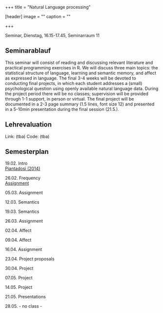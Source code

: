 +++
title = "Natural Language processing"

[header]
image = ""
caption = ""

+++

<link rel="stylesheet" href="https://use.fontawesome.com/releases/v5.5.0/css/all.css" integrity="sha384-B4dIYHKNBt8Bc12p+WXckhzcICo0wtJAoU8YZTY5qE0Id1GSseTk6S+L3BlXeVIU" crossorigin="anonymous">

Seminar, Dienstag, 16.15-17.45, Seminarraum 11

## Seminarablauf

This seminar will consist of reading and discussing relevant literature and practical programming exercises in R. We will discuss three main topics: the statistical structure of language, learning and semantic memory, and affect as expressed in language. The final 3-4 weeks will be devoted to conducting final projects, in which each student addresses a (small) psychological question using openly available natural language data. During the project period there will be no classes; supervision will be provided through 1-1 support, in person or virtual. The final project will be documented in a 2-3 page summary (1.5 lines, font size 12) and presented in a 5-10min presentation during the final session (21.5.).  

## Lehrevaluation

Link: (tba)
Code: (tba)


## Semesterplan

19.02. Intro<br>
<i class="far fa-file-alt"></i> [Piantadosi (2014)](../../literature/NaturalLanguage/Piantadosi2014.pdf)

26.02. Frequency <br>
<i class="fas fa-list-ul fa-sm"></i> [Assignment](../../assignments/NLP_-_Assignment_1.html)


05.03. Assignment

12.03. Semantics

19.03. Semantics

26.03. Assignment

02.04. Affect

09.04. Affect

16.04. Assignment

23.04. Project proposals

30.04. Project

07.05. Project

14.05. Project

21.05. Presentations

28.05. - no class -
